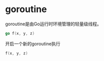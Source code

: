 # goroutine

goroutine是由Go运行时环境管理的轻量级线程。

```go
go f(x, y, z)
```

开启一个新的goroutine执行

```go
f(x, y, z)
```

